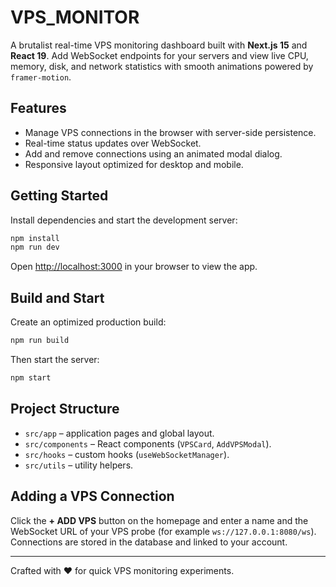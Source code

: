 # VPS_MONITOR

A brutalist real-time VPS monitoring dashboard built with **Next.js 15** and **React 19**. Add WebSocket endpoints for your servers and view live CPU, memory, disk, and network statistics with smooth animations powered by `framer-motion`.

## Features

- Manage VPS connections in the browser with server-side persistence.
- Real-time status updates over WebSocket.
- Add and remove connections using an animated modal dialog.
- Responsive layout optimized for desktop and mobile.

## Getting Started

Install dependencies and start the development server:

```bash
npm install
npm run dev
```

Open <http://localhost:3000> in your browser to view the app.

## Build and Start

Create an optimized production build:

```bash
npm run build
```

Then start the server:

```bash
npm start
```

## Project Structure

- `src/app` – application pages and global layout.
- `src/components` – React components (`VPSCard`, `AddVPSModal`).
- `src/hooks` – custom hooks (`useWebSocketManager`).
- `src/utils` – utility helpers.

## Adding a VPS Connection

Click the **+ ADD VPS** button on the homepage and enter a name and the WebSocket URL of your VPS probe (for example `ws://127.0.0.1:8080/ws`). Connections are stored in the database and linked to your account.

---

Crafted with ❤️ for quick VPS monitoring experiments.
